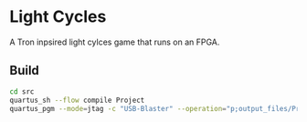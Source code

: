 # Light Cycles

A Tron inpsired light cylces game that runs on an FPGA.

## Build

```bash
cd src
quartus_sh --flow compile Project
quartus_pgm --mode=jtag -c "USB-Blaster" --operation="p;output_files/Project.sof"
```
